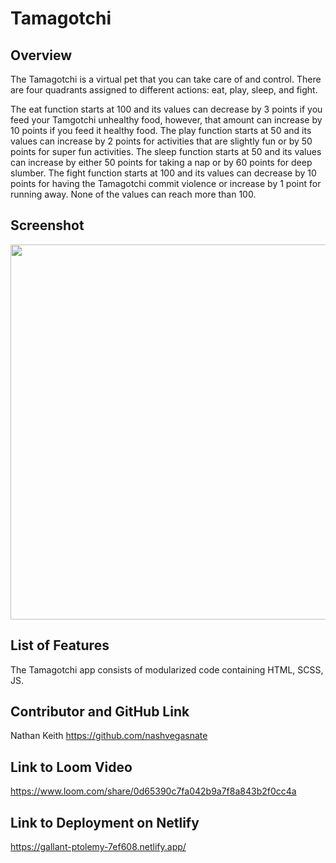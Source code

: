 # Tamagotchi

## Overview
The Tamagotchi is a virtual pet that you can take care of and control. There are four quadrants assigned to different actions: eat, play, sleep, and fight.

The eat function starts at 100 and its values can decrease by 3 points if you feed your Tamgotchi unhealthy food, however, that amount can increase by 10 points if you feed it healthy food.
The play function starts at 50 and its values can increase by 2 points for activities that are slightly fun or by 50 points for super fun activities.
The sleep function starts at 50 and its values can increase by either 50 points for taking a nap or by 60 points for deep slumber.
The fight function starts at 100 and its values can decrease by 10 points for having the Tamagotchi commit violence or increase by 1 point for running away.
None of the values can reach more than 100.

## Screenshot
<img width="600" src="https://user-images.githubusercontent.com/76710923/110222673-89af5f80-7e99-11eb-8345-db8839d5a5d0.png">

## List of Features
The Tamagotchi app consists of modularized code containing HTML, SCSS, JS.

## Contributor and GitHub Link
Nathan Keith
https://github.com/nashvegasnate

## Link to Loom Video
https://www.loom.com/share/0d65390c7fa042b9a7f8a843b2f0cc4a

## Link to Deployment on Netlify
https://gallant-ptolemy-7ef608.netlify.app/

